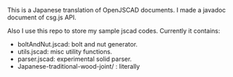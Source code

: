 This is a Japanese translation of OpenJSCAD documents.
I made a javadoc document of csg.js API.

Also I use this repo to store my sample jscad codes.
Currently it contains:
- boltAndNut.jscad: bolt and nut generator.
- utils.jscad: misc utility functions.
- parser.jscad: experimental solid parser.
- Japanese-traditional-wood-joint/ : literally

